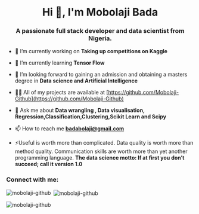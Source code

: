 <h1 align="center">Hi 👋, I'm Mobolaji Bada</h1>
<h3 align="center">A passionate full stack developer and data scientist from Nigeria.</h3>

- 🔭 I’m currently working on **Taking up competitions on Kaggle**

- 🌱 I’m currently learning **Tensor Flow**

- 🤝 I’m looking forward to gaining an admission and obtaining a masters degree in **Data science and Artificial Intelligence**

- 👨‍💻 All of my projects are available at [https://github.com/Mobolaji-Github](https://github.com/Mobolaji-Github)

- 💬 Ask me about **Data wrangling , Data visualisation, Regression,Classification,Clustering,Scikit Learn and Scipy**

- 📫 How to reach me **badabolaji@gmail.com**

- ⚡Useful is worth more than complicated. Data quality is worth more than method quality. Communication skills are worth more than yet another programming language. **The data science motto: If at first you don’t succeed; call it version 1.0**

<h3 align="left">Connect with me:</h3>
<p align="left">
</p>

<p><img align="left" src="https://github-readme-stats.vercel.app/api/top-langs?username=mobolaji-github&show_icons=true&locale=en&layout=compact" alt="mobolaji-github" /></p>

<p>&nbsp;<img align="center" src="https://github-readme-stats.vercel.app/api?username=mobolaji-github&show_icons=true&locale=en" alt="mobolaji-github" /></p>

<p><img align="center" src="https://github-readme-streak-stats.herokuapp.com/?user=mobolaji-github&" alt="mobolaji-github" /></p>

